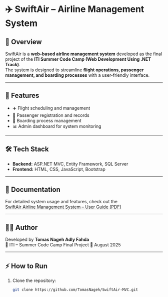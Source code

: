 # ✈️ SwiftAir – Airline Management System  

## 📌 Overview  
SwiftAir is a **web-based airline management system** developed as the final project of the **ITI Summer Code Camp (Web Development Using .NET Track)**.  
The system is designed to streamline **flight operations, passenger management, and boarding processes** with a user-friendly interface.  

---

## 🚀 Features  
- ✈️ Flight scheduling and management  
- 👤 Passenger registration and records  
- 🎫 Boarding process management  
- 📊 Admin dashboard for system monitoring  

---

## 🛠️ Tech Stack  
- **Backend:** ASP.NET MVC, Entity Framework, SQL Server  
- **Frontend:** HTML, CSS, JavaScript, Bootstrap  

---

## 📖 Documentation  
For detailed system usage and features, check out the  
[SwiftAir Airline Management System – User Guide (PDF)](./swiftair_airline_management_system_Tomas_Nageh.pdf)

---

## 👨‍💻 Author  
Developed by **Tomas Nageh Adly Fahda**  
📍 ITI – Summer Code Camp Final Project 
📅 August 2025  

---

## ⚡ How to Run  
1. Clone the repository:  
   ```bash
   git clone https://github.com/TomasNageh/SwiftAir-MVC.git
